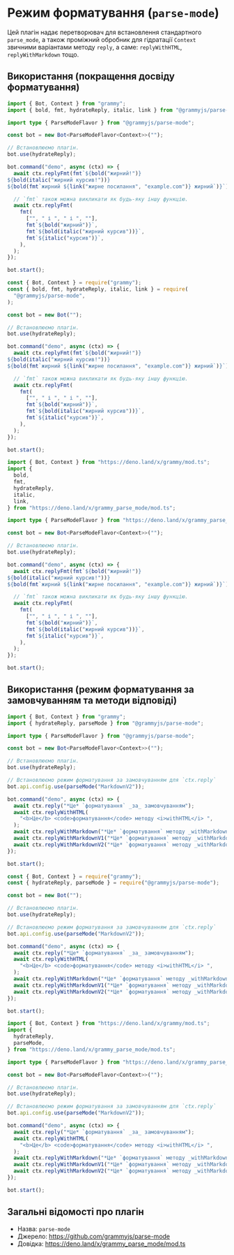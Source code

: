 # Режим форматування (`parse-mode`)

Цей плагін надає перетворювач для встановлення стандартного `parse_mode`, а також проміжний обробник для гідратації `Context` звичними варіантами методу `reply`, а саме: `replyWithHTML`, `replyWithMarkdown` тощо.

## Використання (покращення досвіду форматування)

<CodeGroup>
  <CodeGroupItem title="TypeScript" active>

```ts
import { Bot, Context } from "grammy";
import { bold, fmt, hydrateReply, italic, link } from "@grammyjs/parse-mode";

import type { ParseModeFlavor } from "@grammyjs/parse-mode";

const bot = new Bot<ParseModeFlavor<Context>>("");

// Встановлюємо плагін.
bot.use(hydrateReply);

bot.command("demo", async (ctx) => {
  await ctx.replyFmt(fmt`${bold("жирний!")}
${bold(italic("жирний курсив!"))}
${bold(fmt`жирний ${link("жирне посилання", "example.com")} жирний`)}`);

  // `fmt` також можна викликати як будь-яку іншу функцію.
  await ctx.replyFmt(
    fmt(
      ["", " і ", " і ", ""],
      fmt`${bold("жирний")}`,
      fmt`${bold(italic("жирний курсив"))}`,
      fmt`${italic("курсив")}`,
    ),
  );
});

bot.start();
```

</CodeGroupItem>
 <CodeGroupItem title="JavaScript">

```js
const { Bot, Context } = require("grammy");
const { bold, fmt, hydrateReply, italic, link } = require(
  "@grammyjs/parse-mode",
);

const bot = new Bot("");

// Встановлюємо плагін.
bot.use(hydrateReply);

bot.command("demo", async (ctx) => {
  await ctx.replyFmt(fmt`${bold("жирний!")}
${bold(italic("жирний курсив!"))}
${bold(fmt`жирний ${link("жирне посилання", "example.com")} жирний`)}`);

  // `fmt` також можна викликати як будь-яку іншу функцію.
  await ctx.replyFmt(
    fmt(
      ["", " і ", " і ", ""],
      fmt`${bold("жирний")}`,
      fmt`${bold(italic("жирний курсив"))}`,
      fmt`${italic("курсив")}`,
    ),
  );
});

bot.start();
```

</CodeGroupItem>
 <CodeGroupItem title="Deno">

```ts
import { Bot, Context } from "https://deno.land/x/grammy/mod.ts";
import {
  bold,
  fmt,
  hydrateReply,
  italic,
  link,
} from "https://deno.land/x/grammy_parse_mode/mod.ts";

import type { ParseModeFlavor } from "https://deno.land/x/grammy_parse_mode/mod.ts";

const bot = new Bot<ParseModeFlavor<Context>>("");

// Встановлюємо плагін.
bot.use(hydrateReply);

bot.command("demo", async (ctx) => {
  await ctx.replyFmt(fmt`${bold("жирний!")}
${bold(italic("жирний курсив!"))}
${bold(fmt`жирний ${link("жирне посилання", "example.com")} жирний`)}`);

  // `fmt` також можна викликати як будь-яку іншу функцію.
  await ctx.replyFmt(
    fmt(
      ["", " і ", " і ", ""],
      fmt`${bold("жирний")}`,
      fmt`${bold(italic("жирний курсив"))}`,
      fmt`${italic("курсив")}`,
    ),
  );
});

bot.start();
```

</CodeGroupItem>
</CodeGroup>

## Використання (режим форматування за замовчуванням та методи відповіді)

<CodeGroup>
  <CodeGroupItem title="TypeScript" active>

```ts
import { Bot, Context } from "grammy";
import { hydrateReply, parseMode } from "@grammyjs/parse-mode";

import type { ParseModeFlavor } from "@grammyjs/parse-mode";

const bot = new Bot<ParseModeFlavor<Context>>("");

// Встановлюємо плагін.
bot.use(hydrateReply);

// Встановлюємо режим форматування за замовчуванням для `ctx.reply`
bot.api.config.use(parseMode("MarkdownV2"));

bot.command("demo", async (ctx) => {
  await ctx.reply("*Це* `форматування` _за_ замовчуванням");
  await ctx.replyWithHTML(
    "<b>Це</b> <code>форматування</code> методу <i>withHTML</i> ",
  );
  await ctx.replyWithMarkdown("*Це* `форматування` методу _withMarkdown_");
  await ctx.replyWithMarkdownV1("*Це* `форматування` методу _withMarkdownV1_");
  await ctx.replyWithMarkdownV2("*Це* `форматування` методу _withMarkdownV2_");
});

bot.start();
```

</CodeGroupItem>
 <CodeGroupItem title="JavaScript">

```js
const { Bot, Context } = require("grammy");
const { hydrateReply, parseMode } = require("@grammyjs/parse-mode");

const bot = new Bot("");

// Встановлюємо плагін.
bot.use(hydrateReply);

// Встановлюємо режим форматування за замовчуванням для `ctx.reply`
bot.api.config.use(parseMode("MarkdownV2"));

bot.command("demo", async (ctx) => {
  await ctx.reply("*Це* `форматування` _за_ замовчуванням");
  await ctx.replyWithHTML(
    "<b>Це</b> <code>форматування</code> методу <i>withHTML</i> ",
  );
  await ctx.replyWithMarkdown("*Це* `форматування` методу _withMarkdown_");
  await ctx.replyWithMarkdownV1("*Це* `форматування` методу _withMarkdownV1_");
  await ctx.replyWithMarkdownV2("*Це* `форматування` методу _withMarkdownV2_");
});

bot.start();
```

</CodeGroupItem>
 <CodeGroupItem title="Deno">

```ts
import { Bot, Context } from "https://deno.land/x/grammy/mod.ts";
import {
  hydrateReply,
  parseMode,
} from "https://deno.land/x/grammy_parse_mode/mod.ts";

import type { ParseModeFlavor } from "https://deno.land/x/grammy_parse_mode/mod.ts";

const bot = new Bot<ParseModeFlavor<Context>>("");

// Встановлюємо плагін.
bot.use(hydrateReply);

// Встановлюємо режим форматування за замовчуванням для `ctx.reply`
bot.api.config.use(parseMode("MarkdownV2"));

bot.command("demo", async (ctx) => {
  await ctx.reply("*Це* `форматування` _за_ замовчуванням");
  await ctx.replyWithHTML(
    "<b>Це</b> <code>форматування</code> методу <i>withHTML</i> ",
  );
  await ctx.replyWithMarkdown("*Це* `форматування` методу _withMarkdown_");
  await ctx.replyWithMarkdownV1("*Це* `форматування` методу _withMarkdownV1_");
  await ctx.replyWithMarkdownV2("*Це* `форматування` методу _withMarkdownV2_");
});

bot.start();
```

</CodeGroupItem>
</CodeGroup>

## Загальні відомості про плагін

- Назва: `parse-mode`
- Джерело: <https://github.com/grammyjs/parse-mode>
- Довідка: <https://deno.land/x/grammy_parse_mode/mod.ts>
